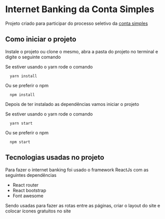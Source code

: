 <h1>Internet Banking da Conta Simples</h1>

Projeto criado para participar do processo seletivo da [conta simples](https://github.com/adilier/ContaSimples)

<h2>Como iniciar o projeto</h2>

Instale o projeto ou clone o mesmo, abra a pasta do projeto no terminal e digite o seguinte comando

Se estiver usando o yarn rode o comando


```
  yarn install
```

Ou se preferir o npm

```
  npm install
```


Depois de ter instalado as dependências vamos iniciar o projeto

Se estiver usando o yarn rode o comando


```
  yarn start
```

Ou se preferir o npm

```
  npm start
```

<h2>Tecnologias usadas no projeto</h2>

Para fazer o internet banking foi usado o framework ReactJs com as seguintes dependências

- React router
- React bootstrap
- Font awesome

Sendo usadas para fazer as rotas entre as páginas, criar o layout do site e colocar ícones gratuitos no site
